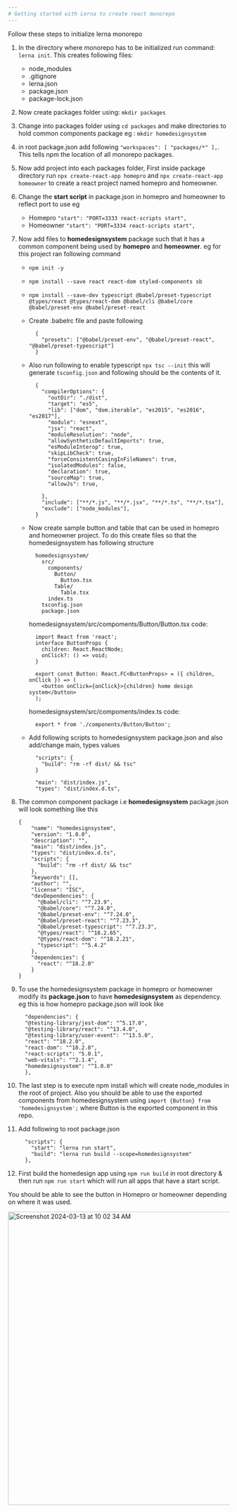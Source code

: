 ```yaml
---
# Getting started with Lerna to create react monorepo
---
```

Follow these steps to initialize lerna monorepo
1. In the directory where monorepo has to be initialized run command: 
`lerna init`.
  This creates following files:
    - node_modules
    - .gitignore
    - lerna.json
    - package.json
    - package-lock.json

2. Now create packages folder using: `mkdir packages`
3. Change into packages folder using `cd packages` and make directories to hold common components package eg : `mkdir homedesignsystem`
4. in root package.json add following ```"workspaces": [
    "packages/*"
  ],```. This tells npm the location of all monorepo packages.
5. Now add project into each packages folder, First inside package directory run `npx create-react-app homepro` and `npx create-react-app homeowner` to create a react project named homepro and homeowner.
6. Change the **start script** in package.json in homepro and homeowner to reflect port to use eg 
    * Homepro `"start": "PORT=3333 react-scripts start",`
    * Homeowner `"start": "PORT=3334 react-scripts start",`
7. Now add files to **homedesignsystem** package such that it has a common component being used by **homepro** and **homeowner**. eg for this project ran following command 
    * `npm init -y`
    * `npm install --save react react-dom styled-components sb`
    * `npm install --save-dev typescript @babel/preset-typescript @types/react @types/react-dom @babel/cli @babel/core @babel/preset-env @babel/preset-react`
    * Create .babelrc file and paste following 
      ```
        {
          "presets": ["@babel/preset-env", "@babel/preset-react", "@babel/preset-typescript"]
        }
      ```
    * Also run following to enable typescript `npx tsc --init` this will generate `tsconfig.json` and following should be the contents of it.
      ```
        {
          "compilerOptions": {
            "outDir": "./dist",
            "target": "es5",
            "lib": ["dom", "dom.iterable", "es2015", "es2016", "es2017"],
            "module": "esnext",
            "jsx": "react",
            "moduleResolution": "node",
            "allowSyntheticDefaultImports": true,
            "esModuleInterop": true,
            "skipLibCheck": true,
            "forceConsistentCasingInFileNames": true,
            "isolatedModules": false,
            "declaration": true,
            "sourceMap": true,
            "allowJs": true,
        
          },
          "include": ["**/*.js", "**/*.jsx", "**/*.ts", "**/*.tsx"],
          "exclude": ["node_modules"],
        }
      ```
    * Now create sample button and table that can be used in homepro and homeowner project. To do this create files so that the homedesignsystem has following structure
        ```
          homedesignsystem/
            src/
              components/
                Button/
                  Button.tsx
                Table/
                  Table.tsx
              index.ts
            tsconfig.json
            package.json
        ```
        homedesignsystem/src/compoments/Button/Button.tsx code:
        ```
          import React from 'react';
          interface ButtonProps {
            children: React.ReactNode;
            onClick?: () => void;
          }
          
          export const Button: React.FC<ButtonProps> = ({ children, onClick }) => (
            <button onClick={onClick}>{children} home design system</button>
          );
        ```
       homedesignsystem/src/compoments/index.ts code:
        ```
          export * from './components/Button/Button';
        ```
        
     * Add following scripts to homedesignsystem package.json and also add/change main, types values
        ```
          "scripts": {
            "build": "rm -rf dist/ && tsc"
          }
        ```
        ```
          "main": "dist/index.js",
          "types": "dist/index.d.ts",
        ```
    
7. The common component package i.e **homedesignsystem** package.json will look something like this
    ```
    {
        "name": "homedesignsystem",
        "version": "1.0.0",
        "description": "",
        "main": "dist/index.js",
        "types": "dist/index.d.ts",
        "scripts": {
          "build": "rm -rf dist/ && tsc"
        },
        "keywords": [],
        "author": "",
        "license": "ISC",
        "devDependencies": {
          "@babel/cli": "^7.23.9",
          "@babel/core": "^7.24.0",
          "@babel/preset-env": "^7.24.0",
          "@babel/preset-react": "^7.23.3",
          "@babel/preset-typescript": "^7.23.3",
          "@types/react": "^18.2.65",
          "@types/react-dom": "^18.2.21",
          "typescript": "^5.4.2"
        },
        "dependencies": {
          "react": "^18.2.0"
        }
    }
    ```
8. To use the homedesignsystem package in homepro or homeowner modify its **package.json** to have **homedesignsystem** as dependency. eg this is how homepro package.json will look like
    ```
      "dependencies": {
      "@testing-library/jest-dom": "^5.17.0",
      "@testing-library/react": "^13.4.0",
      "@testing-library/user-event": "^13.5.0",
      "react": "^18.2.0",
      "react-dom": "^18.2.0",
      "react-scripts": "5.0.1",
      "web-vitals": "^2.1.4",
      "homedesignsystem": "^1.0.0"
      },
    ```
9. The last step is to execute npm install which will create node_modules in the root of project. Also you should be able to use the exported components from homedesignsystem using `import {Button} from 'homedesignsystem';` where  Button is the exported component in this repo.
10. Add following to root package.json 
    ```
      "scripts": {
        "start": "lerna run start",
        "build": "lerna run build --scope=homedesignsystem"
      },
    ```
11. First build the homedesign app using `npm run build` in root directory & then run `npm run start` which will run all apps that have a start script.

You should be able to see the button in Homepro or homeowner depending on where it was used.

<img width="667" alt="Screenshot 2024-03-13 at 10 02 34 AM" src="https://github.com/veerthiara/react-monorepo/assets/23288822/77108ff1-5c99-460e-b285-2672c88aab41">




